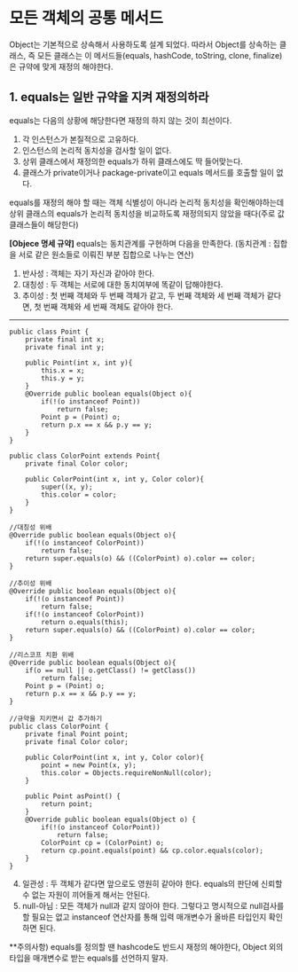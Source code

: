 # 모든 객체의 공통 메서드
Object는 기본적으로 상속해서 사용하도록 설계 되었다. 따라서 Object를 상속하는 클래스, 즉 모든 클래스는 이 메서드들(equals, hashCode, toString, clone, finalize)은 규약에 맞게 재정의 해야한다.

## 1. equals는 일반 규약을 지켜 재정의하라
equals는 다음의 상황에 해당한다면 재정의 하지 않는 것이 최선이다.
1) 각 인스턴스가 본질적으로 고유하다.
2) 인스턴스의 논리적 동치성을 검사할 일이 없다.
3) 상위 클래스에서 재정의한 equals가 하위 클래스에도 딱 들어맞는다.
4) 클래스가 private이거나 package-private이고 equals 메서드를 호출할 일이 없다.

equals를 재정의 해야 할 때는 객체 식별성이 아니라 논리적 동치성을 확인해야하는데 상위 클래스의 equals가 논리적 동치성을 비교하도록 재정의되지 않았을 때다(주로 값 클래스들이 해당한다)

__[Objece 명세 규약]__
equals는 동치관계를 구현하며 다음을 만족한다. (동치관계 : 집합을 서로 같은 원소들로 이뤄진 부분 집합으로 나누는 연산)

1) 반사성 : 객체는 자기 자신과 같아야 한다.
2) 대칭성 : 두 객체는 서로에 대한 동치여부에 똑같이 답해야한다.
3) 추이성 : 첫 번째 객체와 두 번째 객체가 같고, 두 번째 객체와 세 번째 객체가 같다면, 첫 번째 객체와 세 번째 객체도 같아야 한다.
___

    public class Point {
        private final int x;
        private final int y;
        
        public Point(int x, int y){
            this.x = x;
            this.y = y;
        }
        @Override public boolean equals(Object o){
            if(!(o instanceof Point))
                return false;
            Point p = (Point) o;
            return p.x == x && p.y == y;
        }
    }

    public class ColorPoint extends Point{
        private final Color color;
        
        public ColorPoint(int x, int y, Color color){
            super((x, y);
            this.color = color;
        }
    }

    //대칭성 위배
    @Override public boolean equals(Object o){
        if(!(o instanceof ColorPoint))
            return false;
        return super.equals(o) && ((ColorPoint) o).color == color;
    }

    //추이성 위배
    @Override public boolean equals(Object o){
        if(!(o instanceof Point))
            return false;
        if(!(o instanceof ColorPoint))
            return o.equals(this);
        return super.equals(o) && ((ColorPoint) o).color == color;
    }

    //리스코프 치환 위배
    @Override public boolean equals(Object o){
        if(o == null || o.getClass() != getClass())
            return false;
        Point p = (Point) o;
        return p.x == x && p.y == y;
    }

    //규약을 지키면서 값 추가하기
    public class ColorPoint {
        private final Point point;
        private final Color color;
        
        public ColorPoint(int x, int y, Color color){
            point = new Point(x, y);
            this.color = Objects.requireNonNull(color);
        }
        
        public Point asPoint() {
            return point;
        }
        @Override public boolean equals(Object o) {
            if(!(o instanceof ColorPoint))
                return false;
            ColorPoint cp = (ColorPoint) o;
            return cp.point.equals(point) && cp.color.equals(color);
        }
    }

4) 일관성 : 두 객체가 같다면 앞으로도 영원히 같아야 한다. equals의 판단에 신뢰할 수 없는 자원이 끼어들게 해서는 안된다.
5) null-아님 : 모든 객체가 null과 같지 않아야 한다. 그렇다고 명시적으로 null검사를 할 필요는 없고 instanceof 연산자를 통해 입력 매개변수가 올바른 타입인지 확인하면 된다.

**주의사항) equals를 정의할 땐 hashcode도 반드시 재정의 해야한다, Object 외의 타입을 매개변수로 받는 equals를 선언하지 말자.